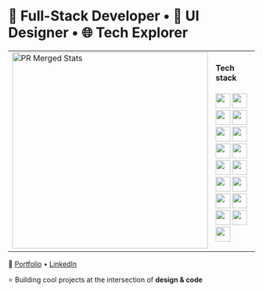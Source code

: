 # 🚀 Full-Stack Developer • 🎨 UI Designer • 🌐 Tech Explorer  

<table>
  <tr>
    <td valign="top" width="400">
      <img src="https://github-readme-stats.vercel.app/api?username=mdkamran-25&show=prs_merged,prs_merged_percentage&theme=react&hide_border=true" alt="PR Merged Stats" width="400" />
    </td>
    <td valign="top">
      <h4>Tech stack</h4>
      <p>
        <img src="https://skillicons.dev/icons?i=next" width="30" />
        <img src="https://skillicons.dev/icons?i=react" width="30" />
        <img src="https://skillicons.dev/icons?i=js" width="30" />
        <img src="https://skillicons.dev/icons?i=ts" width="30" />
        <img src="https://skillicons.dev/icons?i=html" width="30" />
        <img src="https://skillicons.dev/icons?i=css" width="30" />
        <img src="https://skillicons.dev/icons?i=tailwind" width="30" />
        <img src="https://skillicons.dev/icons?i=figma" width="30" />
        <img src="https://skillicons.dev/icons?i=wordpress" width="30" />
        <img src="https://skillicons.dev/icons?i=git" width="30" />
        <img src="https://skillicons.dev/icons?i=github" width="30" />
        <img src="https://skillicons.dev/icons?i=bash" width="30" />
        <img src="https://skillicons.dev/icons?i=postman" width="30" />
        <img src="https://skillicons.dev/icons?i=graphql" width="30" />
        <img src="https://skillicons.dev/icons?i=nodejs" width="30" />
        <img src="https://skillicons.dev/icons?i=netlify" width="30" />
        <img src="https://skillicons.dev/icons?i=vercel" width="30" />
      </p>
    </td>
  </tr>
</table>  

🔗 [Portfolio](https://mdkamran.vercel.app/) • [LinkedIn](https://www.linkedin.com/in/md-kamran-247154246/)  

⭐ Building cool projects at the intersection of **design & code**  

